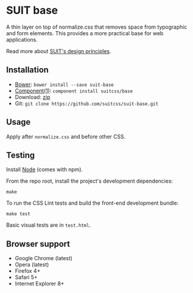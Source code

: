 # SUIT base

A thin layer on top of normalize.css that removes space from typographic and
form elements. This provides a more practical base for web applications.

Read more about [SUIT's design principles](https://github.com/suitcss/suit/).

## Installation

* [Bower](http://bower.io/): `bower install --save suit-base`
* [Component(1)](http://component.io/): `component install suitcss/base`
* Download: [zip](https://github.com/suitcss/suit-base/zipball/master)
* Git: `git clone https://github.com/suitcss/suit-base.git`

## Usage

Apply after `normalize.css` and before other CSS.


## Testing

Install [Node](http://nodejs.org) (comes with npm).

From the repo root, install the project's development dependencies:

```
make
```

To run the CSS Lint tests and build the front-end development bundle:

```
make test
```

Basic visual tests are in `test.html`.

## Browser support

* Google Chrome (latest)
* Opera (latest)
* Firefox 4+
* Safari 5+
* Internet Explorer 8+

